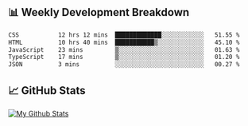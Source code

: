 ## 📊 Weekly Development Breakdown
<!--START_SECTION:waka-->

```txt
CSS           12 hrs 12 mins  █████████████░░░░░░░░░░░░   51.55 %
HTML          10 hrs 40 mins  ███████████▒░░░░░░░░░░░░░   45.10 %
JavaScript    23 mins         ▒░░░░░░░░░░░░░░░░░░░░░░░░   01.63 %
TypeScript    17 mins         ▒░░░░░░░░░░░░░░░░░░░░░░░░   01.20 %
JSON          3 mins          ░░░░░░░░░░░░░░░░░░░░░░░░░   00.27 %
```

<!--END_SECTION:waka-->

## 📈 GitHub Stats
[![My Github Stats](https://github-readme-stats.vercel.app/api?username=triagung128&show_icons=true&hide=contribs,issues&count_private=true&theme=tokyonight)](https://github.com/triagung128)

<!-- [![Top Langs](https://github-readme-stats.vercel.app/api/top-langs/?username=triagung128&layout=compact)](https://github.com/triagung128) -->
